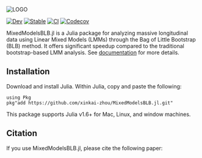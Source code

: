 ![LOGO](http://github.com/xinkai-zhou/MixedModelsBLB/logo-text.png)

[![Dev](https://img.shields.io/badge/docs-dev-blue.svg)](https://xinkai-zhou.github.io/MixedModelsBLB.jl/dev)
[![Stable](https://img.shields.io/badge/docs-stable-blue.svg)](https://xinkai-zhou.github.io/MixedModelsBLB.jl/stable)
[![CI](https://github.com/xinkai-zhou/MixedModelsBLB.jl/workflows/CI/badge.svg)](https://github.com/xinkai-zhou/MixedModelsBLB.jl/actions)
[![Codecov](https://codecov.io/gh/xinkai-zhou/MixedModelsBLB.jl/branch/master/graph/badge.svg)](https://codecov.io/gh/xinkai-zhou/MixedModelsBLB.jl)



MixedModelsBLB.jl is a Julia package for analyzing massive longitudinal data using Linear Mixed Models (LMMs) through the Bag of Little Bootstrap (BLB) method. It offers significant speedup compared to the traditional bootstrap-based LMM analysis. See [documentation](https://xinkai-zhou.github.io/MixedModelsBLB.jl/dev) for more details. 

## Installation
Download and install Julia. Within Julia, copy and paste the following:
```
using Pkg
pkg"add https://github.com/xinkai-zhou/MixedModelsBLB.jl.git"
```
This package supports Julia v1.6+ for Mac, Linux, and window machines.

## Citation
If you use MixedModelsBLB.jl, please cite the following paper: 
